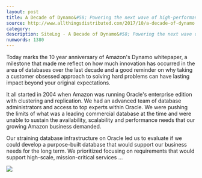 ```yaml
---
layout: post
title: A Decade of Dynamo&#58; Powering the next wave of high-performance, internet-scale applications
source: http://www.allthingsdistributed.com/2017/10/a-decade-of-dynamo.html
category: 
description: SiteLog - A Decade of Dynamo&#58; Powering the next wave of high-performance, internet-scale applications
numwords: 1380
---
```


Today marks the 10 year anniversary of Amazon's Dynamo whitepaper, a milestone that made me reflect on how much innovation has occurred in the area of databases over the last decade and a good reminder on why taking a customer obsessed approach to solving hard problems can have lasting impact beyond your original expectations.

It all started in 2004 when Amazon was running Oracle's enterprise edition with clustering and replication. We had an advanced team of database administrators and access to top experts within Oracle. We were pushing the limits of what was a leading commercial database at the time and were unable to sustain the availability, scalability and performance needs that our growing Amazon business demanded.

Our straining database infrastructure on Oracle led us to evaluate if we could develop a purpose-built database that would support our business needs for the long term. We prioritized focusing on requirements that would support high-scale, mission-critical services ...

![](http://www.allthingsdistributed.com/images/decadedynamo.png)
<!--description-->